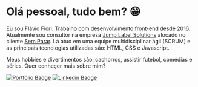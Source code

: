 # Olá pessoal, tudo bem? 😁

Eu sou Flávio Fiori. Trabalho com desenvolvimento front-end desde 2016. Atualmente sou consultor na empresa [Jump Label Solutions](https://www.jumplabel.com.br) alocado no cliente [Sem Parar](https://www.semparar.com.br). Lá atuo em uma equipe multidisciplinar ágil (SCRUM) e as principais tecnologias utilizadas são: HTML, CSS e Javascript.

Meus hobbies e divertimentos são: cachorros, assistir futebol, comédias e séries. Quer conheçer mais sobre mim?

[![Portfólio Badge](https://img.shields.io/badge/Portf%C3%B3lio-https%3A%2F%2Fcurriculum--flaviofiori.vercel.app-red)](https://curriculum-flaviofiori.vercel.app)
[![Linkedin Badge](https://img.shields.io/badge/-LinkedIn-blue?style=flat-square&logo=Linkedin&logoColor=white&link=https://www.linkedin.com/in/flavio-fiori)](https://www.linkedin.com/in/flavio-fiori)